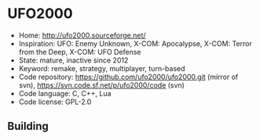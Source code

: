 # UFO2000

- Home: http://ufo2000.sourceforge.net/
- Inspiration: UFO: Enemy Unknown, X-COM: Apocalypse, X-COM: Terror from the Deep, X-COM: UFO Defense
- State: mature, inactive since 2012
- Keyword: remake, strategy, multiplayer, turn-based
- Code repository: https://github.com/ufo2000/ufo2000.git (mirror of svn), https://svn.code.sf.net/p/ufo2000/code (svn)
- Code language: C, C++, Lua
- Code license: GPL-2.0

## Building
